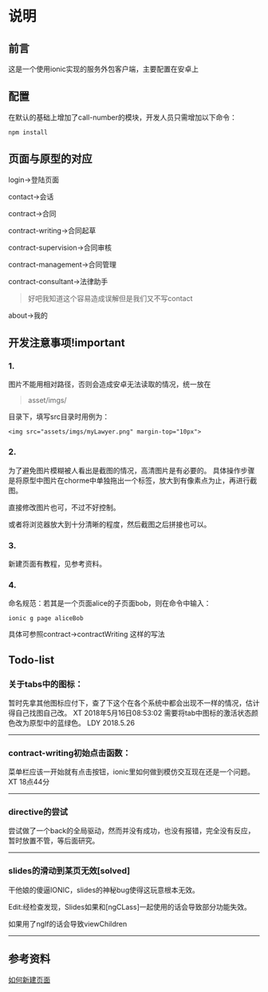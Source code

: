 # 说明
## 前言
这是一个使用ionic实现的服务外包客户端，主要配置在安卓上
## 配置
在默认的基础上增加了call-number的模块，开发人员只需增加以下命令：
```$xslt
npm install
```


## 页面与原型的对应
login->登陆页面

contact->会话

contract->合同

contract-writing->合同起草

contract-supervision->合同审核

contract-management->合同管理

contract-consultant->法律助手
> 好吧我知道这个容易造成误解但是我们又不写contact

about->我的
## 开发注意事项!important
### 1. 
图片不能用相对路径，否则会造成安卓无法读取的情况，统一放在
> asset/imgs/

目录下，填写src目录时用例为：
```
<img src="assets/imgs/myLawyer.png" margin-top="10px">
```
### 2.
为了避免图片模糊被人看出是截图的情况，高清图片是有必要的。
具体操作步骤是将原型中图片在chorme中单独拖出一个标签，放大到有像素点为止，再进行截图。

直接修改图片也可，不过不好控制。

或者将浏览器放大到十分清晰的程度，然后截图之后拼接也可以。
### 3.
新建页面有教程，见参考资料。

### 4.
命名规范：若其是一个页面alice的子页面bob，则在命令中输入：
```
ionic g page aliceBob
```
具体可参照contract->contractWriting 这样的写法

## Todo-list
### 关于tabs中的图标：
暂时先拿其他图标应付下，查了下这个在各个系统中都会出现不一样的情况，估计得自己找图自己改。
XT 2018年5月16日08:53:02
需要将tab中图标的激活状态颜色改为原型中的蓝绿色。
LDY 2018.5.26

***
### contract-writing初始点击函数：
菜单栏应该一开始就有点击按钮，ionic里如何做到模仿交互现在还是一个问题。
XT 18点44分
***
### directive的尝试
尝试做了一个back的全局驱动，然而并没有成功，也没有报错，完全没有反应，暂时放置不管，等后面研究。
***
### slides的滑动到某页无效[solved]
干他娘的傻逼IONIC，slides的神秘bug使得这玩意根本无效。

Edit:经检查发现，Slides如果和[ngCLass]一起使用的话会导致部分功能失效。

如果用了ngIf的话会导致viewChildren
***
## 参考资料
[如何新建页面](https://www.jianshu.com/p/0f024a62ba14)




